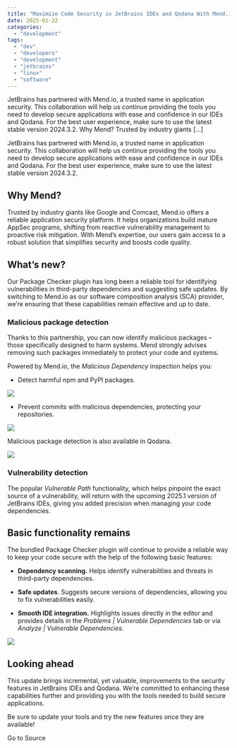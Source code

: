 ```yaml
---
title: "Maximize Code Security in JetBrains IDEs and Qodana With Mend.io"
date: 2025-01-22
categories: 
  - "development"
tags: 
  - "dev"
  - "developers"
  - "development"
  - "jetbrains"
  - "linux"
  - "software"
---
```


JetBrains has partnered with Mend.io, a trusted name in application security. This collaboration will help us continue providing the tools you need to develop secure applications with ease and confidence in our IDEs and Qodana. For the best user experience, make sure to use the latest stable version 2024.3.2. Why Mend? Trusted by industry giants \[…\]

JetBrains has partnered with Mend.io, a trusted name in application security. This collaboration will help us continue providing the tools you need to develop secure applications with ease and confidence in our IDEs and Qodana. For the best user experience, make sure to use the latest stable version 2024.3.2.

## Why Mend?

Trusted by industry giants like Google and Comcast, Mend.io offers a reliable application security platform. It helps organizations build mature AppSec programs, shifting from reactive vulnerability management to proactive risk mitigation. With Mend’s expertise, our users gain access to a robust solution that simplifies security and boosts code quality.

## What’s new?

Our Package Checker plugin has long been a reliable tool for identifying vulnerabilities in third-party dependencies and suggesting safe updates. By switching to Mend.io as our software composition analysis (SCA) provider, we’re ensuring that these capabilities remain effective and up to date.

### Malicious package detection

Thanks to this partnership, you can now identify malicious packages – those specifically designed to harm systems. Mend strongly advises removing such packages immediately to protect your code and systems.

Powered by Mend.io, the _Malicious Dependency_ inspection helps you:

- Detect harmful npm and PyPI packages.

![](https://lh7-rt.googleusercontent.com/docsz/AD_4nXdIt_Jx1kVkgywx9a74TIggLyUAFY0JBh_EQPpxWfqOF8VDcgDhcecNYluciU--mar56PgdyOGRdyfckR-PR0GT8DOQxCeNPg64stgRJIF509rBLORDZGLdMODJWgyEi6PQFiMn6Q?key=m2qo540m8WqVWnoDF0CBckkc)

- Prevent commits with malicious dependencies, protecting your repositories.

![](https://lh7-rt.googleusercontent.com/docsz/AD_4nXd0VZ83ENZNAMuiCKmJEzYsm78_s17Fejxr6BGjRokOmcUaobqecueQKvBzzxMjJ7OUDvpWfwMBpSms29eWEdq39REn8tZrOGWBSHtgIVRC6IIu9bnXROqieAFr_HvEV-EDGLkH?key=m2qo540m8WqVWnoDF0CBckkc)

Malicious package detection is also available in Qodana.

![](https://lh7-rt.googleusercontent.com/docsz/AD_4nXdMZ2L9MCEoI0MFRmTF56AlWyRupt7RVecGBU6wL8bUuvnILVll27JQ5NxPdjPCnZ06CBMbx3J2vNMHHSuYYYAAhSarx4jK10e3Qpljl-30kA5Y27vfBRpPGvkwn2hymyiBuByfyg?key=m2qo540m8WqVWnoDF0CBckkc)

### Vulnerability detection 

The popular _Vulnerable Path_ functionality, which helps pinpoint the exact source of a vulnerability, will return with the upcoming 2025.1 version of JetBrains IDEs, giving you added precision when managing your code dependencies. 

## Basic functionality remains 

The bundled Package Checker plugin will continue to provide a reliable way to keep your code secure with the help of the following basic features:

- **Dependency scanning.** Helps identify vulnerabilities and threats in third-party dependencies.

- **Safe updates**. Suggests secure versions of dependencies, allowing you to fix vulnerabilities easily.

- **Smooth IDE integration.** Highlights issues directly in the editor and provides details in the _Problems | Vulnerable Dependencies_ tab or via _Analyze | Vulnerable Dependencies_.

![](https://lh7-rt.googleusercontent.com/docsz/AD_4nXcFj7ds0U0M0d0Q3BOnir-9VVSfF2aMj7lM_-9iqk79bAtMBl3OPpwtB0AGf9eYquY3PiBsSzN90_b27V2eCMycPPGXLDJKUJRhMofipF30AdYHXCR-SICDSuvfmCXwE7hDTLw2xw?key=m2qo540m8WqVWnoDF0CBckkc)

## Looking ahead

This update brings incremental, yet valuable, improvements to the security features in JetBrains IDEs and Qodana. We’re committed to enhancing these capabilities further and providing you with the tools needed to build secure applications.

Be sure to update your tools and try the new features once they are available!

Go to Source
